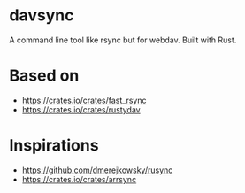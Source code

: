 # davsync
A command line tool like rsync but for webdav. Built with Rust.

# Based on

- https://crates.io/crates/fast_rsync
- https://crates.io/crates/rustydav

# Inspirations

- https://github.com/dmerejkowsky/rusync
- https://crates.io/crates/arrsync

